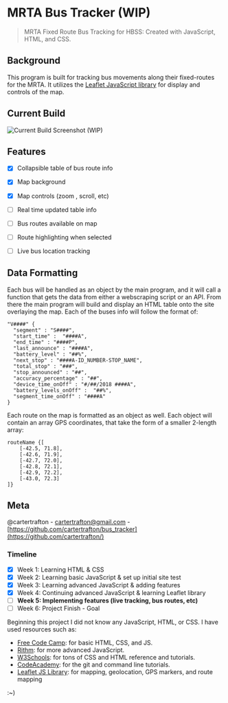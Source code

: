 # MRTA Bus Tracker (WIP)
>MRTA Fixed Route Bus Tracking for HBSS: Created with JavaScript, HTML, and CSS.

## Background
This program is built for tracking bus movements along their fixed-routes for the MRTA.
It utilizes the [Leaflet JavaScript library](https://github.com/Leaflet/Leaflet) 
for display and controls of the 
map. 
## Current Build
![Current Build Screenshot (WIP)](https://i.imgur.com/fmh3A8r.jpg)

## Features
- [x] Collapsible table of bus route info
- [x] Map background
- [x] Map controls (zoom , scroll, etc)
- [ ] Real time updated table info
- [ ] Bus routes available on map
- [ ] Route highlighting when selected
- [ ] Live bus location tracking


## Data Formatting 
Each bus will be handled as an object by the main program, and it will call a function that gets the data from either a webscraping script or an API. From there the main program will build and display an HTML table onto the site overlaying the map. Each of the buses info will follow the format of:

```
"V####" {
  "segment" : "S####",
  "start_time" :  "####A",
  "end_time" : "####P",
  "last_announce" : "####A",
  "battery_level" : "##%",
  "next_stop" : "####A-ID_NUMBER-STOP_NAME",
  "total_stop" : "###",
  "stop_announced" : "##",
  "accuracy_percentage" : "##",
  "device_time_onOff" : "#/##/2018 ####A",
  "battery_levels_onOff" :  "##%",
  "segment_time_onOff" : "####A"
}
```

Each route on the map is formatted as an object as well. Each object will contain an array GPS coordinates, that take the form of a smaller 2-length array:

```
routeName {[
	[-42.5, 71.8],
	[-42.6, 71.9],
	[-42.7, 72.0],
	[-42.8, 72.1],
	[-42.9, 72.2],
	[-43.0, 72.3]
]}
```


## Meta
@cartertrafton - cartertrafton@gmail.com - [https://github.com/cartertrafton/bus_tracker](https://github.com/cartertrafton/)

### Timeline
- [x] Week 1: Learning HTML & CSS 
- [x] Week 2: Learning basic JavaScript & set up initial site test
- [x] Week 3: Learning advanced JavaScript & adding features
- [x] Week 4: Continuing advanced JavaScript & learning Leaflet 
library
- [ ] **Week 5: Implementing features (live tracking, bus routes, etc)**
- [ ] Week 6: Project Finish - Goal

Beginning this project I did not know any JavaScript, HTML, or CSS. I have used 
resources such as: 
- [Free Code Camp](https://learn.freecodecamp.org): for basic HTML, CSS, and JS.
- [Rithm](https://www.rithmschool.com/courses): for more advanced JavaScript.
- [W3Schools](https://www.w3schools.com/default.asp): for tons of CSS and HTML reference and tutorials.
- [CodeAcademy](https://www.codecademy.com): for the git and command line tutorials.
- [Leaflet JS Library](https://leafletjs.com/reference-1.3.2.html): for mapping, geolocation, GPS markers, and route mapping

:~)
